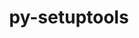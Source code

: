 ---
title: "py-setuptools"
layout: cache
categories: [package, v0.19]
meta: {"versions": ["59.4.0", "65.5.0"], "compilers": ["gcc@=11.1.0", "gcc@=7.3.1", "gcc@=7.5.0", "gcc@=8.4.0", "oneapi@=2022.1.0"], "oss": ["amzn2", "ubuntu18.04", "ubuntu20.04"], "platforms": ["linux"], "targets": ["aarch64", "neoverse_n1", "x86_64", "x86_64_v3"], "stacks": ["aws-ahug", "aws-ahug-aarch64", "aws-isc", "aws-isc-aarch64", "build_systems", "data-vis-sdk", "e4s", "e4s-oneapi", "ml-cpu", "ml-cuda", "ml-rocm", "radiuss", "tutorial"], "num_specs": 20, "num_specs_by_stack": {"aws-isc-aarch64": 2, "aws-ahug-aarch64": 4, "aws-isc": 1, "aws-ahug": 2, "ml-cuda": 3, "ml-cpu": 3, "ml-rocm": 2, "build_systems": 1, "tutorial": 2, "radiuss": 3, "data-vis-sdk": 1, "e4s": 5, "e4s-oneapi": 1}}
spec_details: [{"hash": "uruxmt4ak425mg27cq52aa3xqlz3hcqr", "compiler": "gcc@=7.3.1", "versions": ["65.5.0"], "os": "amzn2", "platform": "linux", "target": "aarch64", "variants": ["build_system=generic"], "stacks": ["aws-isc-aarch64", "aws-ahug-aarch64"], "size": "-", "tarball": "https://binaries.spack.io/releases/v0.19/build_cache/linux-amzn2-aarch64/gcc-7.3.1/py-setuptools-65.5.0/linux-amzn2-aarch64-gcc-7.3.1-py-setuptools-65.5.0-uruxmt4ak425mg27cq52aa3xqlz3hcqr.spack"}, {"hash": "u7eiqdr6wf6yumkoy4x734vq6yslbx3g", "compiler": "gcc@=7.3.1", "versions": ["59.4.0"], "os": "amzn2", "platform": "linux", "target": "aarch64", "variants": ["build_system=generic"], "stacks": ["aws-ahug-aarch64"], "size": "-", "tarball": "https://binaries.spack.io/releases/v0.19/build_cache/linux-amzn2-aarch64/gcc-7.3.1/py-setuptools-59.4.0/linux-amzn2-aarch64-gcc-7.3.1-py-setuptools-59.4.0-u7eiqdr6wf6yumkoy4x734vq6yslbx3g.spack"}, {"hash": "elt77226i37d5nzoawiwg2akmurrdb5s", "compiler": "gcc@=7.3.1", "versions": ["65.5.0"], "os": "amzn2", "platform": "linux", "target": "neoverse_n1", "variants": ["build_system=generic"], "stacks": ["aws-isc-aarch64", "aws-ahug-aarch64"], "size": "-", "tarball": "https://binaries.spack.io/releases/v0.19/build_cache/linux-amzn2-neoverse_n1/gcc-7.3.1/py-setuptools-65.5.0/linux-amzn2-neoverse_n1-gcc-7.3.1-py-setuptools-65.5.0-elt77226i37d5nzoawiwg2akmurrdb5s.spack"}, {"hash": "wjrdg6fkq6ut77nt3jc5s6i47r6akwln", "compiler": "gcc@=7.3.1", "versions": ["59.4.0"], "os": "amzn2", "platform": "linux", "target": "neoverse_n1", "variants": ["build_system=generic"], "stacks": ["aws-ahug-aarch64"], "size": "-", "tarball": "https://binaries.spack.io/releases/v0.19/build_cache/linux-amzn2-neoverse_n1/gcc-7.3.1/py-setuptools-59.4.0/linux-amzn2-neoverse_n1-gcc-7.3.1-py-setuptools-59.4.0-wjrdg6fkq6ut77nt3jc5s6i47r6akwln.spack"}, {"hash": "k3yyfklvnrnftxy626k6asnzpacopq73", "compiler": "gcc@=7.3.1", "versions": ["65.5.0"], "os": "amzn2", "platform": "linux", "target": "x86_64_v3", "variants": ["build_system=generic"], "stacks": ["aws-isc", "aws-ahug"], "size": "-", "tarball": "https://binaries.spack.io/releases/v0.19/build_cache/linux-amzn2-x86_64_v3/gcc-7.3.1/py-setuptools-65.5.0/linux-amzn2-x86_64_v3-gcc-7.3.1-py-setuptools-65.5.0-k3yyfklvnrnftxy626k6asnzpacopq73.spack"}, {"hash": "xzhinztn2kdemvvzssp6kafzprohswlc", "compiler": "gcc@=7.3.1", "versions": ["59.4.0"], "os": "amzn2", "platform": "linux", "target": "x86_64_v3", "variants": ["build_system=generic"], "stacks": ["aws-ahug"], "size": "-", "tarball": "https://binaries.spack.io/releases/v0.19/build_cache/linux-amzn2-x86_64_v3/gcc-7.3.1/py-setuptools-59.4.0/linux-amzn2-x86_64_v3-gcc-7.3.1-py-setuptools-59.4.0-xzhinztn2kdemvvzssp6kafzprohswlc.spack"}, {"hash": "lm6oqsmehr6neww4usozfqh5nsiupwzs", "compiler": "gcc@=7.3.1", "versions": ["59.4.0"], "os": "amzn2", "platform": "linux", "target": "x86_64_v3", "variants": ["build_system=generic"], "stacks": ["ml-cuda", "ml-cpu", "ml-rocm"], "size": "-", "tarball": "https://binaries.spack.io/releases/v0.19/build_cache/linux-amzn2-x86_64_v3/gcc-7.3.1/py-setuptools-59.4.0/linux-amzn2-x86_64_v3-gcc-7.3.1-py-setuptools-59.4.0-lm6oqsmehr6neww4usozfqh5nsiupwzs.spack"}, {"hash": "kla3yu4ietchzbdiy6x7brizl5oez6k4", "compiler": "gcc@=7.3.1", "versions": ["59.4.0"], "os": "amzn2", "platform": "linux", "target": "x86_64_v3", "variants": ["build_system=generic"], "stacks": ["ml-cuda", "ml-cpu"], "size": "-", "tarball": "https://binaries.spack.io/releases/v0.19/build_cache/linux-amzn2-x86_64_v3/gcc-7.3.1/py-setuptools-59.4.0/linux-amzn2-x86_64_v3-gcc-7.3.1-py-setuptools-59.4.0-kla3yu4ietchzbdiy6x7brizl5oez6k4.spack"}, {"hash": "lgonn43cjqef3mydiuicpdx5e6zdjxfb", "compiler": "gcc@=7.3.1", "versions": ["65.5.0"], "os": "amzn2", "platform": "linux", "target": "x86_64_v3", "variants": ["build_system=generic"], "stacks": ["ml-cuda", "ml-cpu", "ml-rocm"], "size": "-", "tarball": "https://binaries.spack.io/releases/v0.19/build_cache/linux-amzn2-x86_64_v3/gcc-7.3.1/py-setuptools-65.5.0/linux-amzn2-x86_64_v3-gcc-7.3.1-py-setuptools-65.5.0-lgonn43cjqef3mydiuicpdx5e6zdjxfb.spack"}, {"hash": "opuyprudifhmod7fzqqeqxhshta7dxu7", "compiler": "gcc@=7.5.0", "versions": ["65.5.0"], "os": "ubuntu18.04", "platform": "linux", "target": "x86_64", "variants": ["build_system=generic"], "stacks": ["build_systems", "tutorial", "radiuss"], "size": "-", "tarball": "https://binaries.spack.io/releases/v0.19/build_cache/linux-ubuntu18.04-x86_64/gcc-7.5.0/py-setuptools-65.5.0/linux-ubuntu18.04-x86_64-gcc-7.5.0-py-setuptools-65.5.0-opuyprudifhmod7fzqqeqxhshta7dxu7.spack"}, {"hash": "pvfgg2so4nwz4iv7ekp3pbnl474z6ak2", "compiler": "gcc@=7.5.0", "versions": ["59.4.0"], "os": "ubuntu18.04", "platform": "linux", "target": "x86_64", "variants": ["build_system=generic"], "stacks": ["data-vis-sdk"], "size": "-", "tarball": "https://binaries.spack.io/releases/v0.19/build_cache/linux-ubuntu18.04-x86_64/gcc-7.5.0/py-setuptools-59.4.0/linux-ubuntu18.04-x86_64-gcc-7.5.0-py-setuptools-59.4.0-pvfgg2so4nwz4iv7ekp3pbnl474z6ak2.spack"}, {"hash": "emoptnllxhgr6rarog2kscsirmseuhgs", "compiler": "gcc@=7.5.0", "versions": ["59.4.0"], "os": "ubuntu18.04", "platform": "linux", "target": "x86_64", "variants": ["build_system=generic"], "stacks": ["radiuss"], "size": "-", "tarball": "https://binaries.spack.io/releases/v0.19/build_cache/linux-ubuntu18.04-x86_64/gcc-7.5.0/py-setuptools-59.4.0/linux-ubuntu18.04-x86_64-gcc-7.5.0-py-setuptools-59.4.0-emoptnllxhgr6rarog2kscsirmseuhgs.spack"}, {"hash": "umcdmde5iaxyhxwzqioclk6n6izsqxen", "compiler": "gcc@=7.5.0", "versions": ["59.4.0"], "os": "ubuntu18.04", "platform": "linux", "target": "x86_64", "variants": ["build_system=generic"], "stacks": ["radiuss"], "size": "-", "tarball": "https://binaries.spack.io/releases/v0.19/build_cache/linux-ubuntu18.04-x86_64/gcc-7.5.0/py-setuptools-59.4.0/linux-ubuntu18.04-x86_64-gcc-7.5.0-py-setuptools-59.4.0-umcdmde5iaxyhxwzqioclk6n6izsqxen.spack"}, {"hash": "ozzq3polwvbhsqssv52gp2butkqdo7d7", "compiler": "gcc@=11.1.0", "versions": ["59.4.0"], "os": "ubuntu20.04", "platform": "linux", "target": "x86_64", "variants": ["build_system=generic"], "stacks": ["e4s"], "size": "-", "tarball": "https://binaries.spack.io/releases/v0.19/build_cache/linux-ubuntu20.04-x86_64/gcc-11.1.0/py-setuptools-59.4.0/linux-ubuntu20.04-x86_64-gcc-11.1.0-py-setuptools-59.4.0-ozzq3polwvbhsqssv52gp2butkqdo7d7.spack"}, {"hash": "m5glgtyg3s2uvaptxpamlvyrsfovzghk", "compiler": "gcc@=11.1.0", "versions": ["59.4.0"], "os": "ubuntu20.04", "platform": "linux", "target": "x86_64", "variants": ["build_system=generic"], "stacks": ["e4s"], "size": "-", "tarball": "https://binaries.spack.io/releases/v0.19/build_cache/linux-ubuntu20.04-x86_64/gcc-11.1.0/py-setuptools-59.4.0/linux-ubuntu20.04-x86_64-gcc-11.1.0-py-setuptools-59.4.0-m5glgtyg3s2uvaptxpamlvyrsfovzghk.spack"}, {"hash": "ob5xng4kzpafjew2efdjoyy6p5og4pc4", "compiler": "gcc@=11.1.0", "versions": ["65.5.0"], "os": "ubuntu20.04", "platform": "linux", "target": "x86_64", "variants": ["build_system=generic"], "stacks": ["e4s"], "size": "-", "tarball": "https://binaries.spack.io/releases/v0.19/build_cache/linux-ubuntu20.04-x86_64/gcc-11.1.0/py-setuptools-65.5.0/linux-ubuntu20.04-x86_64-gcc-11.1.0-py-setuptools-65.5.0-ob5xng4kzpafjew2efdjoyy6p5og4pc4.spack"}, {"hash": "eyuubmoqy3m4rzjby5lvtsaveqjfpkhx", "compiler": "gcc@=8.4.0", "versions": ["59.4.0"], "os": "ubuntu18.04", "platform": "linux", "target": "x86_64", "variants": ["build_system=generic"], "stacks": ["tutorial"], "size": "-", "tarball": "https://binaries.spack.io/releases/v0.19/build_cache/linux-ubuntu18.04-x86_64/gcc-8.4.0/py-setuptools-59.4.0/linux-ubuntu18.04-x86_64-gcc-8.4.0-py-setuptools-59.4.0-eyuubmoqy3m4rzjby5lvtsaveqjfpkhx.spack"}, {"hash": "5fa7qftinruojxg4c7zbtrbnveuadf5k", "compiler": "gcc@=11.1.0", "versions": ["65.5.0"], "os": "ubuntu20.04", "platform": "linux", "target": "x86_64", "variants": ["build_system=generic"], "stacks": ["e4s"], "size": "-", "tarball": "https://binaries.spack.io/releases/v0.19/build_cache/linux-ubuntu20.04-x86_64/gcc-11.1.0/py-setuptools-65.5.0/linux-ubuntu20.04-x86_64-gcc-11.1.0-py-setuptools-65.5.0-5fa7qftinruojxg4c7zbtrbnveuadf5k.spack"}, {"hash": "mhwk2g4ivkqywsggp6u3ocl66qfzvce3", "compiler": "gcc@=11.1.0", "versions": ["65.5.0"], "os": "ubuntu20.04", "platform": "linux", "target": "x86_64", "variants": ["build_system=generic"], "stacks": ["e4s"], "size": "-", "tarball": "https://binaries.spack.io/releases/v0.19/build_cache/linux-ubuntu20.04-x86_64/gcc-11.1.0/py-setuptools-65.5.0/linux-ubuntu20.04-x86_64-gcc-11.1.0-py-setuptools-65.5.0-mhwk2g4ivkqywsggp6u3ocl66qfzvce3.spack"}, {"hash": "b5z3r6mqhu5pp7u2ullfwormaud3mcue", "compiler": "oneapi@=2022.1.0", "versions": ["59.4.0"], "os": "ubuntu20.04", "platform": "linux", "target": "x86_64", "variants": ["build_system=generic"], "stacks": ["e4s-oneapi"], "size": "-", "tarball": "https://binaries.spack.io/releases/v0.19/build_cache/linux-ubuntu20.04-x86_64/oneapi-2022.1.0/py-setuptools-59.4.0/linux-ubuntu20.04-x86_64-oneapi-2022.1.0-py-setuptools-59.4.0-b5z3r6mqhu5pp7u2ullfwormaud3mcue.spack"}]
---